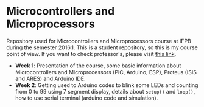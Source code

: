 # Microcontrollers and Microprocessors

Repository used for Microcontrollers and Microprocessors course at IFPB during the semester 2016.1. This is a student repository, so this is my course point of view. If you want to check professor's, please visit [this link](http://aperta.me/2TF "Professor's page").

- **Week 1**: Presentation of the course, some basic information about Microcontrollers and Microprocessors (PIC, Arduino, ESP), Proteus (ISIS and ARES) and Arduino IDE.
- **Week 2**: Getting used to Arduino codes to blink some LEDs and counting from 0 to 99 using 7 segment display, details about `setup()` and `loop()`, how to use serial terminal (arduino code and simulation).
